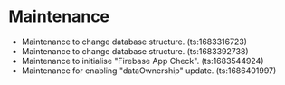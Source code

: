 # Maintenance
- Maintenance to change database structure. (ts:1683316723)
- Maintenance to change database structure. (ts:1683392738)
- Maintenance to initialise "Firebase App Check". (ts:1683544924)
- Maintenance for enabling "dataOwnership" update. (ts:1686401997)
